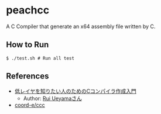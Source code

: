 # peachcc

A C Compiler that generate an x64 assembly file written by C.  

## How to Run

```shell
$ ./test.sh # Run all test
```

## References

- [低レイヤを知りたい人のためのCコンパイラ作成入門](https://www.sigbus.info/compilerbook)
  - Author: [Rui Ueyamaさん](https://twitter.com/rui314)
- [coord-e/ccc](https://github.com/coord-e/ccc)
